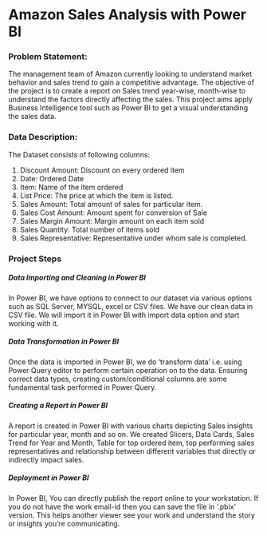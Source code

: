 # Amazon Sales Analysis with Power BI

### Problem Statement:
The management team of Amazon currently looking to understand market behavior and sales trend to gain a competitive advantage. The objective of the project is to create a report on Sales trend year-wise, month-wise to understand the factors directly affecting the sales. This project aims apply Business Intelligence tool such as Power BI to get a visual understanding the sales data.

### Data Description:

The Dataset consists of following columns:

1.	Discount Amount: Discount on every ordered item
2.	Date: Ordered Date
3.	Item: Name of the item ordered
4.	List Price: The price at which the item is listed.
5.	Sales Amount: Total amount of sales for particular item.
6.	Sales Cost Amount: Amount spent for conversion of Sale
7.	Sales Margin Amount: Margin amount on each item sold
8.	Sales Quantity: Total number of items sold
9.	Sales Representative: Representative under whom sale is completed.



### Project Steps


##### Data Importing and Cleaning in Power BI
In Power BI, we have options to connect to our dataset via various options such as SQL Server, MYSQL, excel or CSV files. We have our clean data in CSV file. We will import it in Power BI with import data option and start working with it. 

##### Data Transformation in Power BI
Once the data is imported in Power BI, we do ‘transform data’ i.e. using Power Query editor to perform certain operation on to the data. Ensuring correct data types, creating custom/conditional columns are some fundamental task performed in Power Query.

##### Creating a Report in Power BI
A report is created in Power BI with various charts depicting Sales insights for particular year, month and so on. We created Slicers, Data Cards, Sales Trend for Year and Month, Table for top ordered item, top performing sales representatives and relationship between different variables that directly or indirectly impact sales.

##### Deployment in Power BI
In Power BI, You can directly publish the report online to your workstation. If you do not have the work email-id then you can save the file in ‘.pbix’ version. This helps another viewer see your work and understand the story or insights you’re communicating.

